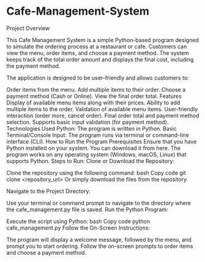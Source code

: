 # Cafe-Management-System

Project Overview

This Cafe Management System is a simple Python-based program designed to simulate the ordering process at a restaurant or cafe. Customers can view the menu, order items, and choose a payment method. The system keeps track of the total order amount and displays the final cost, including the payment method.

The application is designed to be user-friendly and allows customers to:

Order items from the menu.
Add multiple items to their order.
Choose a payment method (Cash or Online).
View the final order total.
Features
Display of available menu items along with their prices.
Ability to add multiple items to the order.
Validation of available menu items.
User-friendly interaction (order more, cancel order).
Final order total and payment method selection.
Supports basic input validation (for payment method).
Technologies Used
Python: The program is written in Python.
Basic Terminal/Console Input: The program runs via terminal or command-line interface (CLI).
How to Run the Program
Prerequisites
Ensure that you have Python installed on your system. You can download it from here.
The program works on any operating system (Windows, macOS, Linux) that supports Python.
Steps to Run:
Clone or Download the Repository:

Clone the repository using the following command:
bash
Copy code
git clone <repository_url>
Or simply download the files from the repository.

Navigate to the Project Directory:

Use your terminal or command prompt to navigate to the directory where the cafe_management.py file is saved.
Run the Python Program:

Execute the script using Python:
bash
Copy code
python cafe_management.py
Follow the On-Screen Instructions:

The program will display a welcome message, followed by the menu, and prompt you to start ordering.
Follow the on-screen prompts to order items and choose a payment method.
